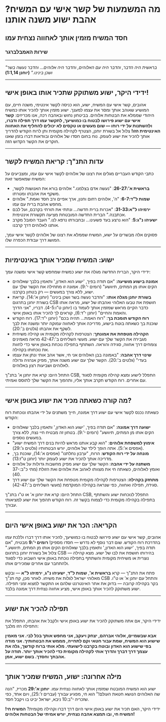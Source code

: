 # מה המשמעות של קשר אישי עם המשיח? אהבת ישוע משנה אותנו

## חסד המשיח מזמין אותך לאחווה נצחית עמו

### שירות האמבלברגר

---

_"בראשית היה הדבר, והדבר היה עם האלוהים, והדבר היה אלוהים... והדבר נעשה בשר ושכן בינינו."_
**(יוחנן 1:1,14)**

---

## ידידי היקר, ישוע משתוקק שתכיר אותו באופן אישי!

אהובים, קשר אישי עם המשיח, ישוע, הוא כניסה לקשר אינטימי, משנה חיים, עם המושיע שאוהב אותך ומסר את עצמו למענך. ישוע מזמין אותך להכיר אותו כמשיח היהודי שממלא את הבטחות אלוהים. בביטחון נחוש ובאהבה רכה, אנו מכריזים: **קשר אישי עם ישוע פירושו לבטוח בו כמושיעך, לתקשר עמו דרך תפילה ודברו, ולהשתנות על ידי רוחו — שום מעשים או טקסים לא יכולים להחליף את האחווה האינטימית הזו!** צלול אל בשורת יוחנן, הצטרף לקהילה מקומית ותן לרוח הקודש להדריך אותך להכיר את ישוע לעומק. נוח בחום חסדו של אלוהים ובוודאות דברו בזמן שאנו חוקרים את הקשר הקדוש הזה.

---

## עדות התנ"ך: קריאת המשיח לקשר

כתבי הקודש העבריים מגלים את רצונו של אלוהים לקשר אישי עם עמו, ומצביעים על המשיח שמאפשר זאת:

- **בראשית א':26-27**: "נעשה אדם בצלמנו." אלוהים בורא את האנושות לקשר, משקף את אהבתו ומטרתו.
- **שמות ל"ד:6-7**: "ה', אלוהים רחום וחנון, ארך אפיים ורב חסד ואמת." אלוהים מחפש אהבת ברית עם עמו.
- **ירמיהו ל"א:31-33**: "אכרות ברית חדשה... ונתתי את תורתי בקרבם, ועל לבם אכתבנה." הברית החדשה המובטחת מציעה תקשורת אינטימית.
- **ישעיהו נ"ג:5**: "הוא נרצע בעד פשעינו... ובחבורתו נרפא לנו." העבד הסובל מקרב אותנו לאלוהים דרך קרבנו.

פסוקים אלה מבשרים על ישוע, המשיח שממלא את רצונו של אלוהים לקשר אישי עמך, המושג דרך עבודת הכפרה שלו.

---

## ישוע: המשיח שמכיר אותך באינטימיות

ידידי היקר, הברית החדשה מגלה את ישוע כמשיח שמחפש קשר אישי ומשנה עמך:

- **אמונה בישוע מושיעה**: "אם תודה בפיך, 'ישוע הוא האדון,' ותאמין בלבך שאלוהים הקים אותו מן המתים, תיוושע" (רומים י':9). אמונה זו מתחילה את הקשר שלך עם ישוע, ללא צורך במעשים — רק בטחון בקרבנו.
- **בשורת יוחנן מגלה אותו**: "והדבר נעשה בשר ושכן בינינו" (יוחנן א':14). קריאת בשורת יוחנן בתרגום CSB חושפת את טבעו האלוהי ואהבתו של ישוע, מראה אותו כדבר הקיים מראש שמזמין אותך לעמוד בו (יוחנן ט"ו:4-5). דבריו, "אני הדרך והאמת והחיים" (יוחנן י"ד:6), קוראים לך להכיר אותו באופן אישי.
- **רוח הקודש תומכת בך**: "רוח האמת... תהיה בכם" (יוחנן י"ד:17). רוח הקודש שוכנת בך כשאתה בוטח בישוע, מדריכה אותך לאחווה עמוקה יותר ומשנה את לבך לשקף את אהבתו (גלטים ב':20).
- **הקהילה מטפחת את אמונתך**: הצטרפות לקהילה מקומית או קהילה משיחית מגבירה את הקשר שלך עם ישוע. מעשי השליחים ב':42-47 מראה מאמינים צומחים דרך אחווה, סגידה והוראה. השתתף בתפילה נוכחת באופן אישי כדי לחוות את נוכחותו בקהילה.
- **שינוי דרך אהבה**: "באמונה בבן האלוהים אני חי, אשר אהב אותי ונתן את עצמו בעדי" (גלטים ב':20). הקשר שלך עם ישוע משנה אותך, מפיק אנרגיה גדולה לאלוהים ושביעות רצון באלוהים.

התחל היום: קרא את יוחנן א' בתנ"ך CSB, התפלל לישוע ומצא קהילה מקומית לסגוד עם אחרים. רוח הקודש תקרב אותך אליו, ותהפוך את הקשר שלך לתוסס ואמיתי.

---

## מה קורה כשאתה מכיר את ישוע באופן אישי?

כשאתה נכנס לקשר אישי עם ישוע דרך אמונה, חייך משתנים על ידי אהבתו ונוכחות רוח הקודש:

- **ישועה דרך אמונה**: "אם תודה בפיך, 'ישוע הוא האדון,' ותאמין בלבך שאלוהים הקים אותו מן המתים, תיוושע" (רומים י':9). בטחון זה מבטיח חיי נצח, ללא צורך במעשים נוספים.
- **אימוץ למשפחת אלוהים**: "הוא קבע אותנו מראש להיות בנים דרך המשיח ישוע" (אפסים א':5). אתה הופך לילד של אלוהים, יורש הבטחותיו (גלטים ג':29).
- **מונחה על ידי רוח הקודש**: הרוח, "ערֵבון נחלתנו" (אפסים א':14), שוכנת בך, מדריכה אותך להכיר את ישוע לעומק יותר (יוחנן ט"ז:13).
- **משתנה על ידי אהבה**: הקשר שלך עם ישוע מפיק מחשבות גדולות על אלוהים ואומץ לאלוהים, כשאתה חי את מצוותו לאהוב את אלוהים ואת הזולת (מתי כ"ב:37-40).
- **מתחזק בקהילה**: הצטרפות לקהילה מקומית מטפחת את הקשר שלך עם ישוע דרך סגידה, תפילה ואחווה, כפי שנראה בקהילה המוקדמת (מעשי השליחים ב':42-47).

התחל היום: קרא את יוחנן א' או ט"ו בתנ"ך CSB, התפלל לנוכחות ישוע והשתתף בתפילה בקהילה מקומית כדי לצמוח בקשר זה. רוח הקודש תהפוך את ישוע למציאותי עבורך.

---

## הקריאה: הכר את ישוע באופן אישי היום

אהובים, קשר אישי עם ישוע פירושו לבטוח בו כמושיעך, להכיר אותו דרך דברו וללכת עמו בהדרכת רוח הקודש. שום דבר נוסף לא נדרש — חסדו מספיק! **רומים י':9** מבטיח, "אם תודה בפיך, 'ישוע הוא האדון,' ותאמין בלבך שאלוהים הקים אותו מן המתים, תיוושע." צלול אל בשורת יוחנן בתרגום CSB — בהירותו חושפת את לבו של ישוע. מצא קהילה נוצרית או משיחית מקומית והשתתף בתפילה נוכחת באופן אישי השבוע כדי לסגוד ולהתחבר עם אחרים שמכירים אותו.

פתח את התנ"ך — קרא **בראשית א'**, **שמות ל"ד**, **ישעיהו נ"ג**, **ירמיהו ל"א** — ובקש מאלוהי ישראל לגלות את משיחו. לאחר מכן, קח תנ"ך CSB והתחל עם יוחנן א' או ט"ו. בקר בקהילה קרובה — בדוק את אתר האינטרנט שלהם או התקשר למצוא זמני תפילה. ישוע משתוקק להכיר אותך באופן אישי, מציע אחווה נצחית דרך אמונה בלבד.

---

## תפילה להכיר את ישוע

ידידי היקר, אם אתה משתוקק להכיר את ישוע באופן אישי ולקבל את אהבתו, התפלל את התפילה הזו מלבך:

**אבא שבשמיים, אלוהי אברהם, יצחק ויעקב, אני מחפש אותך בכל לבי. אני מאמין שישוע הוא המשיח, שמת עבור חטאי וקם לתחייה, מממש את הבטחותיך. אני מודה בפי שישוע הוא האדון ובוטח בקרבנו לישועתי. מלא אותי ברוח קודשך, גלה את עצמך דרך דברך והדרך אותי לקהילה מקומית כדי להכיר אותך יותר. תודה על אהבתך וחסדך. בשם ישוע, אמן.**

---

## מילה אחרונה: ישוע, המשיח שמכיר אותך

ישוע הוא המשיח המובטח שמזמין אותך לאחווה נצחית עמו. **יוחנן א':29** מכריז, "הנה שה האלוהים הנושא חטאת העולם!" הוא חי, מפגיע עבורך (עברים ז':25), ויום אחד, כפי שזכריה י"ב:10 ניבא, ישראל יביט בו ויקבל חסד.

ידידי היקר, האם תכיר את ישוע באופן אישי היום דרך דברו וקהילה מקומית? **המשיח חי! המשיח חי, ובו תמצא אהבה נצחית, יורש אמיתי של הבטחות אלוהים!**
